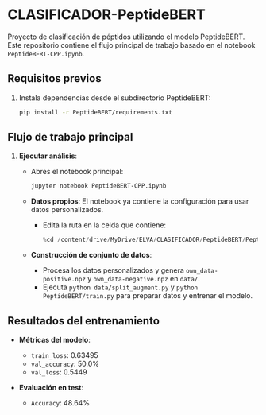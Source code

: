 # CLASIFICADOR-PeptideBERT

Proyecto de clasificación de péptidos utilizando el modelo PeptideBERT. Este repositorio contiene el flujo principal de trabajo basado en el notebook `PeptideBERT-CPP.ipynb`.

## Requisitos previos

1. Instala dependencias desde el subdirectorio PeptideBERT:
   ```bash
   pip install -r PeptideBERT/requirements.txt
   ```

## Flujo de trabajo principal

1. **Ejecutar análisis**:

   - Abres el notebook principal:

     ```bash
     jupyter notebook PeptideBERT-CPP.ipynb
     ```

   - **Datos propios**: El notebook ya contiene la configuración para usar datos personalizados.

     - Edita la ruta en la celda que contiene:
       ```python
       %cd /content/drive/MyDrive/ELVA/CLASIFICADOR/PeptideBERT/PeptideBERT-master  #edit this path to your PeptideBERT directory
       ```

   - **Construcción de conjunto de datos**:
     - Procesa los datos personalizados y genera `own_data-positive.npz` y `own_data-negative.npz` en `data/`.
     - Ejecuta `python data/split_augment.py` y `python PeptideBERT/train.py` para preparar datos y entrenar el modelo.

## Resultados del entrenamiento

- **Métricas del modelo**:

  - `train_loss`: 0.63495
  - `val_accuracy`: 50.0%
  - `val_loss`: 0.5449

- **Evaluación en test**:
  - `Accuracy`: 48.64%
